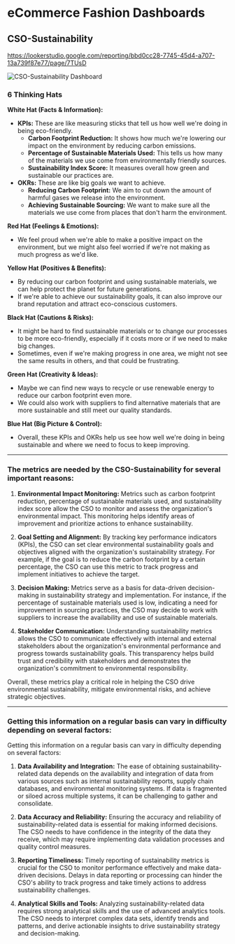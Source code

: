# eCommerce Fashion Dashboards

## CSO-Sustainability
https://lookerstudio.google.com/reporting/bbd0cc28-7745-45d4-a707-13a739f87e77/page/7TUsD

![CSO-Sustainability Dashboard](https://github.com/Dillipmeher/E-commerce_Fashion_Project-Looker_Studio/assets/143451788/9fd52a32-9798-495f-9757-810c4e5ed840)




### 6 Thinking Hats

**White Hat (Facts & Information):**
- **KPIs:** These are like measuring sticks that tell us how well we're doing in being eco-friendly.
  - **Carbon Footprint Reduction:** It shows how much we're lowering our impact on the environment by reducing carbon emissions.
  - **Percentage of Sustainable Materials Used:** This tells us how many of the materials we use come from environmentally friendly sources.
  - **Sustainability Index Score:** It measures overall how green and sustainable our practices are.
- **OKRs:** These are like big goals we want to achieve.
  - **Reducing Carbon Footprint:** We aim to cut down the amount of harmful gases we release into the environment.
  - **Achieving Sustainable Sourcing:** We want to make sure all the materials we use come from places that don't harm the environment.

**Red Hat (Feelings & Emotions):**
- We feel proud when we're able to make a positive impact on the environment, but we might also feel worried if we're not making as much progress as we'd like.

**Yellow Hat (Positives & Benefits):**
- By reducing our carbon footprint and using sustainable materials, we can help protect the planet for future generations.
- If we're able to achieve our sustainability goals, it can also improve our brand reputation and attract eco-conscious customers.

**Black Hat (Cautions & Risks):**
- It might be hard to find sustainable materials or to change our processes to be more eco-friendly, especially if it costs more or if we need to make big changes.
- Sometimes, even if we're making progress in one area, we might not see the same results in others, and that could be frustrating.

**Green Hat (Creativity & Ideas):**
- Maybe we can find new ways to recycle or use renewable energy to reduce our carbon footprint even more.
- We could also work with suppliers to find alternative materials that are more sustainable and still meet our quality standards.

**Blue Hat (Big Picture & Control):**
- Overall, these KPIs and OKRs help us see how well we're doing in being sustainable and where we need to focus to keep improving.

---

### The metrics are needed by the CSO-Sustainability for several important reasons:


1. **Environmental Impact Monitoring:** Metrics such as carbon footprint reduction, percentage of sustainable materials used, and sustainability index score allow the CSO to monitor and assess the organization's environmental impact. This monitoring helps identify areas of improvement and prioritize actions to enhance sustainability.

2. **Goal Setting and Alignment:** By tracking key performance indicators (KPIs), the CSO can set clear environmental sustainability goals and objectives aligned with the organization's sustainability strategy. For example, if the goal is to reduce the carbon footprint by a certain percentage, the CSO can use this metric to track progress and implement initiatives to achieve the target.

3. **Decision Making:** Metrics serve as a basis for data-driven decision-making in sustainability strategy and implementation. For instance, if the percentage of sustainable materials used is low, indicating a need for improvement in sourcing practices, the CSO may decide to work with suppliers to increase the availability and use of sustainable materials.

4. **Stakeholder Communication:** Understanding sustainability metrics allows the CSO to communicate effectively with internal and external stakeholders about the organization's environmental performance and progress towards sustainability goals. This transparency helps build trust and credibility with stakeholders and demonstrates the organization's commitment to environmental responsibility.

Overall, these metrics play a critical role in helping the CSO drive environmental sustainability, mitigate environmental risks, and achieve strategic objectives.

---


### Getting this information on a regular basis can vary in difficulty depending on several factors:

Getting this information on a regular basis can vary in difficulty depending on several factors:

1. **Data Availability and Integration:** The ease of obtaining sustainability-related data depends on the availability and integration of data from various sources such as internal sustainability reports, supply chain databases, and environmental monitoring systems. If data is fragmented or siloed across multiple systems, it can be challenging to gather and consolidate.

2. **Data Accuracy and Reliability:** Ensuring the accuracy and reliability of sustainability-related data is essential for making informed decisions. The CSO needs to have confidence in the integrity of the data they receive, which may require implementing data validation processes and quality control measures.

3. **Reporting Timeliness:** Timely reporting of sustainability metrics is crucial for the CSO to monitor performance effectively and make data-driven decisions. Delays in data reporting or processing can hinder the CSO's ability to track progress and take timely actions to address sustainability challenges.

4. **Analytical Skills and Tools:** Analyzing sustainability-related data requires strong analytical skills and the use of advanced analytics tools. The CSO needs to interpret complex data sets, identify trends and patterns, and derive actionable insights to drive sustainability strategy and decision-making.












